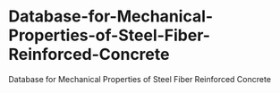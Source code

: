 # Database-for-Mechanical-Properties-of-Steel-Fiber-Reinforced-Concrete
Database for Mechanical Properties of Steel Fiber Reinforced Concrete
